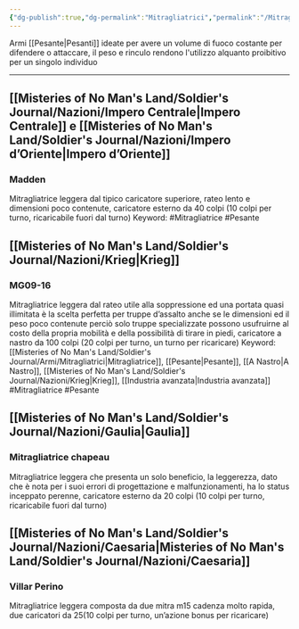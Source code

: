```yaml
---
{"dg-publish":true,"dg-permalink":"Mitragliatrici","permalink":"/Mitragliatrici/"}
---
```



Armi [[Pesante\|Pesanti]] ideate per avere un volume di fuoco costante per difendere o attaccare, il peso e rinculo rendono l'utilizzo alquanto proibitivo per un singolo individuo

---
## [[Misteries of No Man's Land/Soldier's Journal/Nazioni/Impero Centrale\|Impero Centrale]] e [[Misteries of No Man's Land/Soldier's Journal/Nazioni/Impero d’Oriente\|Impero d’Oriente]]
### Madden
Mitragliatrice leggera dal tipico caricatore superiore, rateo lento e dimensioni poco contenute, caricatore esterno da 40 colpi (10 colpi per turno, ricaricabile fuori dal turno)
Keyword:
	#Mitragliatrice #Pesante
## [[Misteries of No Man's Land/Soldier's Journal/Nazioni/Krieg\|Krieg]]
### MG09-16
Mitragliatrice leggera dal rateo utile alla soppressione ed una portata quasi illimitata è la scelta perfetta per truppe d’assalto anche se le dimensioni ed il peso poco contenute perciò solo truppe specializzate possono usufruirne al costo della propria mobilità e della possibilità di tirare in piedi, caricatore a nastro da 100 colpi (20 colpi per turno, un turno per ricaricare)
Keyword:
	[[Misteries of No Man's Land/Soldier's Journal/Armi/Mitragliatrici\|Mitragliatrice]], [[Pesante\|Pesante]], [[A Nastro\|A Nastro]], [[Misteries of No Man's Land/Soldier's Journal/Nazioni/Krieg\|Krieg]], [[Industria avanzata\|Industria avanzata]] #Mitragliatrice #Pesante
## [[Misteries of No Man's Land/Soldier's Journal/Nazioni/Gaulia\|Gaulia]]
### Mitragliatrice chapeau
Mitragliatrice leggera che presenta un solo beneficio, la leggerezza, dato che è nota per i suoi errori di progettazione e malfunzionamenti, ha lo status inceppato perenne, caricatore esterno da 20 colpi (10 colpi per turno, ricaricabile fuori dal turno)
## [[Misteries of No Man's Land/Soldier's Journal/Nazioni/Caesaria\|Misteries of No Man's Land/Soldier's Journal/Nazioni/Caesaria]]
### Villar Perino
Mitragliatrice leggera composta da due mitra m15 cadenza molto rapida, due caricatori da 25(10 colpi per turno, un’azione bonus per ricaricare)